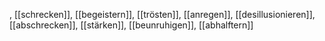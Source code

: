, [[schrecken]], [[begeistern]], [[trösten]], [[anregen]], [[desillusionieren]], [[abschrecken]], [[stärken]], [[beunruhigen]], [[abhalftern]]